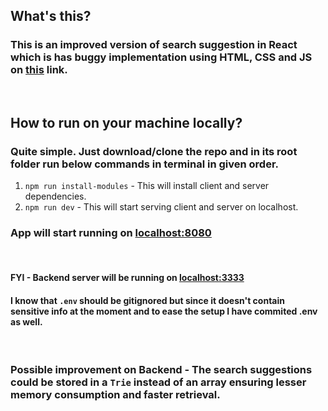 ## What's this?

### This is an improved version of search suggestion in React which is has buggy implementation using HTML, CSS and JS on <a href="https://codesandbox.io/s/interesting-minsky-zzlbm">this</a> link.

<br/>

## How to run on your machine locally?

### Quite simple. Just download/clone the repo and in its root folder run below commands in terminal in given order.

<ol>
  <li><code>npm run install-modules</code> - This will install client and server dependencies.</li>
  <li><code>npm run dev</code> - This will start serving client and server on localhost.</li>
</ol>

### App will start running on <a href="http://localhost:8080">localhost:8080</a>

<br/>

#### FYI - Backend server will be running on <a href="http://localhost:3333">localhost:3333</a>

#### I know that <code>.env</code> should be gitignored but since it doesn't contain sensitive info at the moment and to ease the setup I have commited .env as well.

<br>

### Possible improvement on Backend - The search suggestions could be stored in a <code>Trie</code> instead of an array ensuring lesser memory consumption and faster retrieval.
